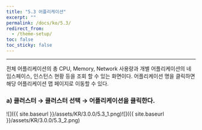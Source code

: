 ```yaml
---
title: "5.3 어플리케이션"
excerpt: ""
permalink: /docs/ko/5.3/
redirect_from:
  - /theme-setup/
toc: false
toc_sticky: false
---
```


---
전체 어플리케이션의 총 CPU, Memory, Network 사용량과 개별 어플리케이션의 네임스페이스, 인스턴스 현황 등을 조회 할 수 있는 화면이다. 어플리케이션 명을 클릭하면 해당 어플리케이션 맵 페이지로 이동할 수 있다.

### a\) 클러스터 → 클러스터 선택 → 어플리케이션을 클릭한다.
![]({{ site.baseurl }}/assets/KR/3.0.0/5.3_1.png)![]({{ site.baseurl }}/assets/KR/3.0.0/5.3_2.png)
